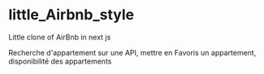 # little_Airbnb_style

Little clone of AirBnb in next js


Recherche d'appartement sur une API, mettre en Favoris un appartement, disponibilité des appartements
